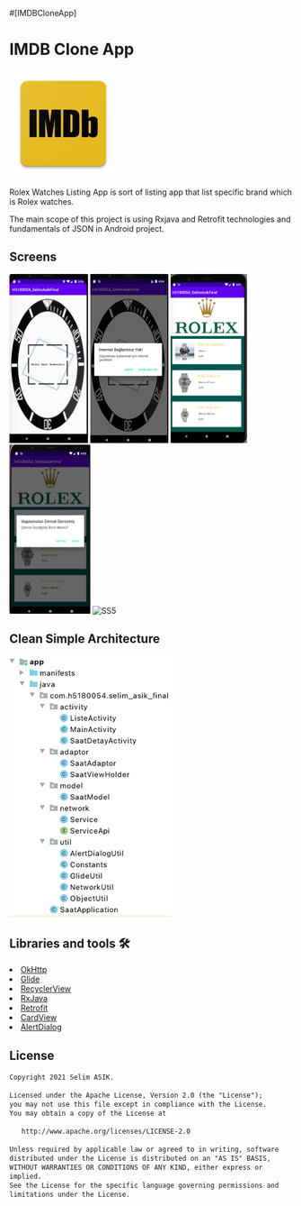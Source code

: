 #[IMDBCloneApp]


# IMDB Clone App
![appicon](https://github.com/asikselim/IMDBCloneApp/blob/main/Screens/ic_launcher.png)

 Rolex Watches Listing App is sort of listing app that list specific brand which is Rolex watches.

The main scope of this project is using Rxjava and Retrofit technologies and fundamentals of JSON in Android project.

 <h2 id="Screens">Screens</h2>
<p>
  <img height= "300"  src="https://github.com/SelimAsik34/RolexListingApp/blob/main/Screens/SplashScreen.png" alt="SS4" />
  <img height= "300"  src="https://github.com/SelimAsik34/RolexListingApp/blob/main/Screens/InternetDialog.png" alt="SS4"/>
  <img height= "300"  src="https://github.com/SelimAsik34/RolexListingApp/blob/main/Screens/AnaEkran.png" alt="SS4" />
  <img height= "300"  src="https://github.com/SelimAsik34/RolexListingApp/blob/main/Screens/ÇıkışDialog.png" alt="SS4" />
  <img height= "300"  src="https://github.com/SelimAsik34/RolexListingApp/blob/main/Screens/DetayEkranı.png" alt="SS5" />

</p>

## Clean Simple Architecture
![Architecture](https://github.com/SelimAsik34/RolexListingApp/blob/main/Screens/model_yapisi.png)

## Libraries and tools 🛠
<li><a href="https://github.com/square/okhttp">OkHttp</a></li>
<li><a href="https://github.com/bumptech/glide">Glide</a></li>
<li><a href="https://developer.android.com/jetpack/androidx/releases/recyclerview?hl=en">RecyclerView</a></li>
<li><a href="https://github.com/ReactiveX/RxJava">RxJava</a></li>
<li><a href="https://github.com/square/retrofit">Retrofit</a></li>
<li><a href="https://developer.android.com/jetpack/androidx/releases/cardview">CardView</a></li>
<li><a href="https://developer.android.com/reference/android/app/AlertDialog">AlertDialog</a></li>



License
--------


    Copyright 2021 Selim ASIK.

    Licensed under the Apache License, Version 2.0 (the "License");
    you may not use this file except in compliance with the License.
    You may obtain a copy of the License at

       http://www.apache.org/licenses/LICENSE-2.0

    Unless required by applicable law or agreed to in writing, software
    distributed under the License is distributed on an "AS IS" BASIS,
    WITHOUT WARRANTIES OR CONDITIONS OF ANY KIND, either express or implied.
    See the License for the specific language governing permissions and
    limitations under the License.
